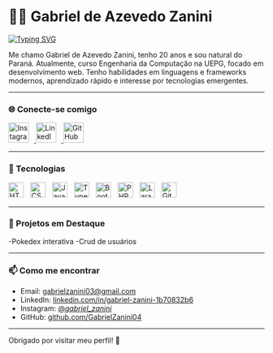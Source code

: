 # 👨‍💻 Gabriel de Azevedo Zanini

[![Typing SVG](https://readme-typing-svg.demolab.com?font=Fira+Code&pause=1000&width=435&lines=Full+Stack+Developer)](https://git.io/typing-svg)

Me chamo Gabriel de Azevedo Zanini, tenho 20 anos e sou natural do Paraná. Atualmente, curso Engenharia da Computação na UEPG, focado em desenvolvimento web. Tenho habilidades em linguagens e frameworks modernos, aprendizado rápido e interesse por tecnologias emergentes.

---

### 🌐 Conecte-se comigo

<a href="https://www.instagram.com/_gabriel_zanini_/" target="_blank">
  <img 
    alt="Instagram" 
    title="Instagram" 
    width="40px" 
    style="padding-right: 10px;" 
    src="https://img.icons8.com/ios-filled/50/ffffff/instagram-new.png" 
  />
</a>

<a href="https://www.linkedin.com/in/gabriel-zanini-1b70832b6" target="_blank">
  <img 
    alt="LinkedIn" 
    title="LinkedIn" 
    width="40px" 
    style="padding-right: 10px;" 
    src="https://img.icons8.com/ios-filled/50/ffffff/linkedin.png" 
  />
</a>

<a href="https://github.com/GabrielZanini04" target="_blank">
  <img 
    alt="GitHub" 
    title="GitHub" 
    width="40px" 
    style="padding-right: 10px;" 
    src="https://img.icons8.com/ios-glyphs/50/ffffff/github.png" 
  />
</a>


<br/>

---

### 🤖 Tecnologias

<img align="left" alt="HTML" title="HTML" width="30px" style="padding-right: 10px;" src="https://cdn.jsdelivr.net/gh/devicons/devicon@latest/icons/html5/html5-original.svg"/>
<img align="left" alt="CSS" title="CSS" width="30px" style="padding-right: 10px;" src="https://cdn.jsdelivr.net/gh/devicons/devicon@latest/icons/css3/css3-original.svg"/>
<img align="left" alt="JavaScript" title="JavaScript" width="30px" style="padding-right: 10px;" src="https://cdn.jsdelivr.net/gh/devicons/devicon@latest/icons/javascript/javascript-original.svg"/>
<img align="left" alt="TypeScript" title="TypeScript" width="30px" style="padding-right: 10px;" src="https://cdn.jsdelivr.net/gh/devicons/devicon@latest/icons/typescript/typescript-original.svg"/>
<img align="left" alt="Bootstrap" title="Bootstrap" width="30px" style="padding-right: 10px;" src="https://cdn.jsdelivr.net/gh/devicons/devicon@latest/icons/bootstrap/bootstrap-original.svg"/>
<img align="left" alt="PHP" title="PHP" width="30px" style="padding-right: 10px;" src="https://cdn.jsdelivr.net/gh/devicons/devicon@latest/icons/php/php-original.svg"/>
<img align="left" alt="Laravel" title="Laravel" width="30px" style="padding-right: 10px;" src="https://cdn.jsdelivr.net/gh/devicons/devicon@latest/icons/laravel/laravel-original.svg"/>
<img align="left" alt="Git" title="Git" width="30px" style="padding-right: 10px;" src="https://cdn.jsdelivr.net/gh/devicons/devicon@latest/icons/git/git-original.svg"/>

<br/><br/>

---

### 📂 Projetos em Destaque
-Pokedex interativa
-Crud de usuários

---

### 📫 Como me encontrar

- Email: gabrielzanini03@gmail.com  
- LinkedIn: [linkedin.com/in/gabriel-zanini-1b70832b6](https://www.linkedin.com/in/gabriel-zanini-1b70832b6)  
- Instagram: [@_gabriel_zanini_](https://www.instagram.com/_gabriel_zanini_/)  
- GitHub: [github.com/GabrielZanini04](https://github.com/GabrielZanini04)

---

Obrigado por visitar meu perfil! 🚀
